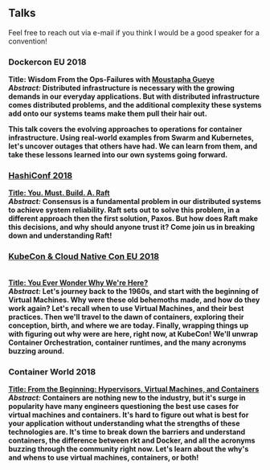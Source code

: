 <h2> Talks </h2>
<body> Feel free to reach out via e-mail if you think I would be a good speaker for a convention! </body><br>

<h3> Dockercon EU 2018 </h3>
<body> <b> Title: Wisdom From the Ops-Failures with <a href= "https://www.linkedin.com/in/moustapha-gueye-39a3a77a/"> Moustapha Gueye </a> <b> <br>
<i> Abstract: </i> Distributed infrastructure is necessary with the growing demands in our everyday applications. But with distributed infrastructure comes distributed problems, and the additional complexity these systems add onto our systems teams make them pull their hair out. 

This talk covers the evolving approaches to operations for container infrastructure. Using real-world examples from Swarm and Kubernetes, let's uncover outages that others have had. We can learn from them, and take these lessons learned into our own systems going forward.
</body> 

<h3> <a href = "https://www.youtube.com/watch?v=Hm_m4MIXn9Q"> HashiConf 2018 </a></h3>
<body> <b>  <a href = ../slides/youeverwonderwhywerehere.pdf> Title: You. Must. Build. A. Raft </a> </b> <br>
<i>Abstract:</i> Consensus is a fundamental problem in our distributed systems to achieve system reliability. Raft sets out to solve this problem, in a different approach then the first solution, Paxos. But how does Raft make this decisions, and why should anyone trust it? Come join us in breaking down and understanding Raft! </body>


<h3><a href = "https://www.youtube.com/watch?v=ZHYFDV3XKQ4"> KubeCon & Cloud Native Con EU 2018 </a></h3><br>
<body><b> <a href = ../slides/youeverwonderwhywerehere.pdf> Title:  You Ever Wonder Why We're Here? </a> </b> <br>
<i>Abstract:</i> Let's journey back to the 1960s, and start with the beginning of Virtual Machines. Why were these old behemoths made, and how do they work again? Let's recall when to use Virtual Machines, and their best practices. Then we'll travel to the dawn of containers, exploring their conception, birth, and where we are today. Finally, wrapping things up with figuring out why were are here, right now, at KubeCon! We'll unwrap Container Orchestration, container runtimes, and the many acronyms buzzing around.</body>

<h3> Container World 2018</h3>
<body> <b> <a href = ../slides/fromthebeginning.pdf> Title:  From the Beginning: Hypervisors, Virtual Machines, and Containers </a></b><br>
<i> Abstract: </i> Containers are nothing new to the industry, but it's surge in popularity have many engineers questioning the best use cases for virtual machines and containers. It's hard to figure out what is best for your application without understanding what the strengths of these technologies are. It's time to break down the barriers and understand containers, the difference between rkt and Docker, and all the acronyms buzzing through the community right now. Let's learn about the why's and whens to use virtual machines, containers, or both! </body>


